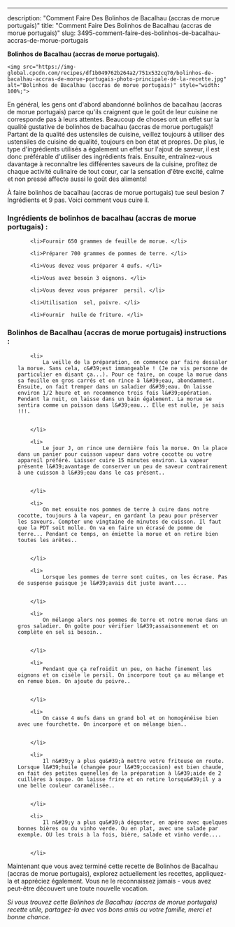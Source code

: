 ---
description: "Comment Faire Des Bolinhos de Bacalhau (accras de morue portugais)"
title: "Comment Faire Des Bolinhos de Bacalhau (accras de morue portugais)"
slug: 3495-comment-faire-des-bolinhos-de-bacalhau-accras-de-morue-portugais

<p>
	<strong>Bolinhos de Bacalhau (accras de morue portugais)</strong>. 
	
</p>
<p>
	
	<img src="https://img-global.cpcdn.com/recipes/df1b049762b264a2/751x532cq70/bolinhos-de-bacalhau-accras-de-morue-portugais-photo-principale-de-la-recette.jpg" alt="Bolinhos de Bacalhau (accras de morue portugais)" style="width: 100%;">
	
	
</p>

En général, les gens ont d'abord abandonné bolinhos de bacalhau (accras de morue portugais) parce qu'ils craignent que le goût de leur cuisine ne corresponde pas à leurs attentes. Beaucoup de choses ont un effet sur la qualité gustative de bolinhos de bacalhau (accras de morue portugais)! Partant de la qualité des ustensiles de cuisine, veillez toujours à utiliser des ustensiles de cuisine de qualité, toujours en bon état et propres. De plus, le type d'ingrédients utilisés a également un effet sur l'ajout de saveur, il est donc préférable d'utiliser des ingrédients frais. Ensuite, entraînez-vous davantage à reconnaître les différentes saveurs de la cuisine, profitez de chaque activité culinaire de tout cœur, car la sensation d'être excité, calme et non pressé affecte aussi le goût des aliments!

<!--inarticleads1-->

À faire bolinhos de bacalhau (accras de morue portugais) tue seul besion 7 Ingrédients et 9 pas. Voici comment vous cuire il.

<h3>Ingrédients de bolinhos de bacalhau (accras de morue portugais) :</h3>

<ol>
	
		<li>Fournir 650 grammes de feuille de morue. </li>
	
		<li>Préparer 700 grammes de pommes de terre. </li>
	
		<li>Vous devez vous préparer 4 œufs. </li>
	
		<li>Vous avez besoin 3 oignons. </li>
	
		<li>Vous devez vous préparer  persil. </li>
	
		<li>Utilisation  sel, poivre. </li>
	
		<li>Fournir  huile de friture. </li>
	
</ol>



<!--inarticleads2-->

<h3>Bolinhos de Bacalhau (accras de morue portugais) instructions :</h3>

<ol>
	
		<li>
			La veille de la préparation, on commence par faire dessaler la morue. Sans cela, c&#39;est immangeable ! (Je ne vis personne de particulier en disant ça...). Pour ce faire, on coupe la morue dans sa feuille en gros carrés et on rince à l&#39;eau, abondamment. Ensuite, on fait tremper dans un saladier d&#39;eau. On laisse environ 1/2 heure et on recommence trois fois l&#39;opération. Pendant la nuit, on laisse dans un bain également. La morue se sentira comme un poisson dans l&#39;eau... Elle est nulle, je sais !!!.
			
			
		</li>
	
		<li>
			Le jour J, on rince une dernière fois la morue. On la place dans un panier pour cuisson vapeur dans votre cocotte ou votre appareil préféré. Laisser cuire 15 minutes environ. La vapeur présente l&#39;avantage de conserver un peu de saveur contrairement à une cuisson à l&#39;eau dans le cas présent..
			
			
		</li>
	
		<li>
			On met ensuite nos pommes de terre à cuire dans notre cocotte, toujours à la vapeur, en gardant la peau pour préserver les saveurs. Compter une vingtaine de minutes de cuisson. Il faut que la PDT soit molle. On va en faire un écrasé de pomme de terre... Pendant ce temps, on émiette la morue et on retire bien toutes les arêtes..
			
			
		</li>
	
		<li>
			Lorsque les pommes de terre sont cuites, on les écrase. Pas de suspense puisque je l&#39;avais dit juste avant....
			
			
		</li>
	
		<li>
			On mélange alors nos pommes de terre et notre morue dans un gros saladier. On goûte pour vérifier l&#39;assaisonnement et on complète en sel si besoin..
			
			
		</li>
	
		<li>
			Pendant que ça refroidit un peu, on hache finement les oignons et on cisèle le persil. On incorpore tout ça au mélange et on remue bien. On ajoute du poivre..
			
			
		</li>
	
		<li>
			On casse 4 œufs dans un grand bol et on homogénéise bien avec une fourchette. On incorpore et on mélange bien..
			
			
		</li>
	
		<li>
			Il n&#39;y a plus qu&#39;à mettre votre friteuse en route. Lorsque l&#39;huile (changée pour l&#39;occasion) est bien chaude, on fait des petites quenelles de la préparation à l&#39;aide de 2 cuillères à soupe. On laisse frire et on retire lorsqu&#39;il y a une belle couleur caramélisée..
			
			
		</li>
	
		<li>
			Il n&#39;y a plus qu&#39;à déguster, en apéro avec quelques bonnes bières ou du vinho verde. Ou en plat, avec une salade par exemple. OU les trois à la fois, bière, salade et vinho verde....
			
			
		</li>
	
</ol>



<!--inarticleads1-->

<p>
Maintenant que vous avez terminé cette recette de Bolinhos de Bacalhau (accras de morue portugais), explorez actuellement les recettes, appliquez-la et appréciez également. Vous ne le reconnaissez jamais - vous avez peut-être découvert une toute nouvelle vocation.
</p>

<p>
<i>Si vous trouvez cette Bolinhos de Bacalhau (accras de morue portugais) recette utile, partagez-la avec vos bons amis ou votre famille, merci et bonne chance.</i>
</p>
